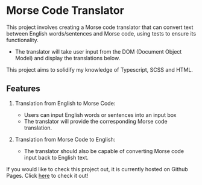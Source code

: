 # Morse Code Translator

This project involves creating a Morse code translator that can convert text between English words/sentences and Morse code, using tests to ensure its functionality.

- The translator will take user input from the DOM (Document Object Model) and display the translations below.

This project aims to solidify my knowledge of Typescript, SCSS and HTML.

## Features

1. Translation from English to Morse Code:

   - Users can input English words or sentences into an input box
   - The translator will provide the corresponding Morse code translation.

2. Translation from Morse Code to English:
   - The translator should also be capable of converting Morse code input back to English text.

If you would like to check this project out, it is currently hosted on Github Pages. Click [here](https://nmwolfe.github.io/morse-translator/) to check it out!
